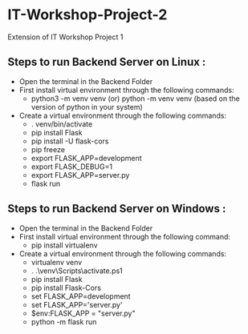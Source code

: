 # IT-Workshop-Project-2
Extension of IT Workshop Project 1

## Steps to run Backend Server on Linux :
- Open the terminal in the Backend Folder
- First install virtual environment through the following commands:
  - python3 -m venv venv (or) python -m venv venv (based on the version of python in your system)
- Create a virtual environment through the following commands:
  - . venv/bin/activate
  - pip install Flask
  - pip install -U flask-cors
  - pip freeze
  - export FLASK_APP=development
  - export FLASK_DEBUG=1
  - export FLASK_APP=server.py
  - flask run

## Steps to run Backend Server on Windows :
- Open the terminal in the Backend Folder
- First install virtual environment through the following command:
  - pip install virtualenv
- Create a virtual environment through the following commands:
  - virtualenv venv
  - . .\venv\Scripts\activate.ps1
  - pip install Flask
  - pip install Flask-Cors
  - set FLASK_APP=development
  - set FLASK_APP='server.py'
  - $env:FLASK_APP = "server.py"
  - python -m flask run
